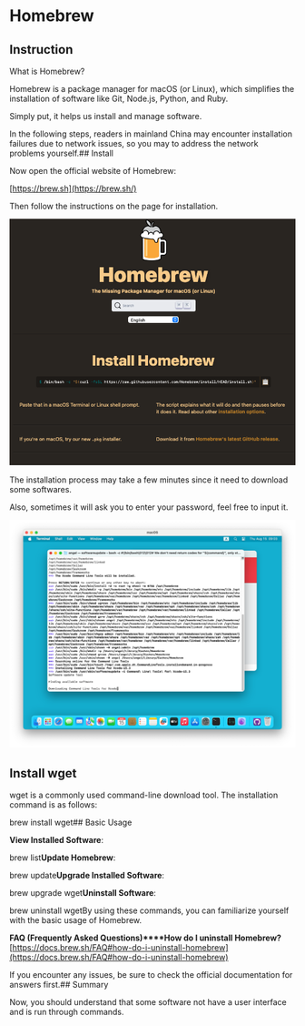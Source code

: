 # Homebrew

## Instruction

What is Homebrew?

Homebrew is a package manager for macOS (or Linux), which simplifies the installation of software like Git, Node.js, Python, and Ruby.

Simply put, it helps us install and manage software.

In the following steps, readers in mainland China may encounter installation failures due to network issues, so you may to address the network problems yourself.## Install

[](https://github.com/orgs/CofficLab/repositories#install-homebrew)Now open the official website of Homebrew:

[https://brew.sh](https://brew.sh/)

Then follow the instructions on the page for installation.

![](./images/02-Homebrew_1.png)

The installation process may take a few minutes since it need to download some softwares.

Also, sometimes it will ask you to enter your password, feel free to input it.

![](./images/02-Homebrew_2.png)

## Install wget

wget is a commonly used command-line download tool. The installation command is as follows:

brew install wget## Basic Usage

**View Installed Software**:

brew list**Update Homebrew**:

brew update**Upgrade Installed Software**:

brew upgrade wget**Uninstall Software**:

brew uninstall wgetBy using these commands, you can familiarize yourself with the basic usage of Homebrew.

**FAQ (Frequently Asked Questions)****How do I uninstall Homebrew?**[https://docs.brew.sh/FAQ#how-do-i-uninstall-homebrew](https://docs.brew.sh/FAQ#how-do-i-uninstall-homebrew)

If you encounter any issues, be sure to check the official documentation for answers first.## Summary

Now, you should understand that some software not have a user interface and is run through commands.